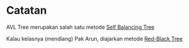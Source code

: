 # Catatan

AVL Tree merupakan salah satu metode [Self Balancing Tree](https://www.geeksforgeeks.org/self-balancing-binary-search-trees/)

Kalau kelasnya (mendiang) Pak Arun, diajarkan metode [Red-Black Tree](https://www.geeksforgeeks.org/introduction-to-red-black-tree/)
